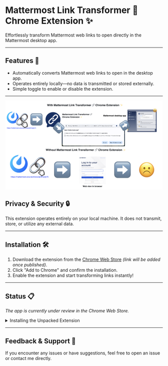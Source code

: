 # Mattermost Link Transformer 🔗 Chrome Extension ✨
Effortlessly transform Mattermost web links to open directly in the Mattermost desktop app.

---

## Features 🚀

- Automatically converts Mattermost web links to open in the desktop app.
- Operates entirely locally—no data is transmitted or stored externally.
- Simple toggle to enable or disable the extension.

---

![Screenshot](/img/Screenshot_slide.png)

## Privacy & Security 🔒

This extension operates entirely on your local machine. It does not transmit, store, or utilize any external data.

---

## Installation 🛠️

1. Download the extension from the [Chrome Web Store](#) *(link will be added once published)*.
2. Click "Add to Chrome" and confirm the installation.
3. Enable the extension and start transforming links instantly!

---

## Status 📋

*The app is currently under review in the Chrome Web Store.*
<details>
<summary>Installing the Unpacked Extension</summary>

If you'd like to install the unpacked version of this extension, follow these steps:

1. Clone or download this repository to your local machine.
2. Open Chrome and navigate to `chrome://extensions/`.
3. Enable "Developer mode" in the top-right corner.
4. Click "Load unpacked" and select the folder containing the extension files.
5. The extension should now be installed and ready to use.

For more detailed instructions, refer to [this guide](https://developer.chrome.com/docs/extensions/mv3/getstarted/).

</details>

---

## Feedback & Support 💬

If you encounter any issues or have suggestions, feel free to open an issue or contact me directly.
